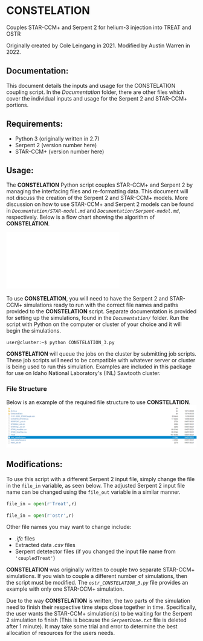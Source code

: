 # CONSTELATION
Couples STAR-CCM+ and Serpent 2 for helium-3 injection into TREAT and OSTR


Originally created by Cole Leingang in 2021. Modified by Austin Warren in 2022.

## Documentation:
This document details the inputs and usage for the CONSTELATION coupling script. In the *Documentation* folder, there are other files which cover the individual inputs and usage for the Serpent 2 and STAR-CCM+ portions.

## Requirements:
- Python 3 (originally written in 2.7)
- Serpent 2 (version number here)
- STAR-CCM+ (version number here)

## Usage:
The **CONSTELATION** Python script couples STAR-CCM+ and Serpent 2 by managing the interfacing files and re-formatting data. This document will not discuss the creation of the Serpent 2 and STAR-CCM+ models. More discussion on how to use STAR-CCM+ and Serpent 2 models can be found in *`Documentation/STAR-model.md`* and *`Documentation/Serpent-model.md`*, respectively. Below is a flow chart showing the algorithm of **CONSTELATION**.

![**CONSTELATION** Algorithm](Documentation/pics/constelation-algorithm.pdf)

To use **CONSTELATION**, you will need to have the Serpent 2 and STAR-CCM+ simulations ready to run with the correct file names and paths provided to the **CONSTELATION** script. Separate documentation is provided for setting up the simulations, found in the *`Documentation/`* folder. Run the script with Python on the computer or cluster of your choice and it will begin the simulations. 
```console
user@cluster:~$ python CONSTELATION_3.py
```
**CONSTELATION** will queue the jobs on the cluster by submitting job scripts. These job scripts will need to be compatible with whatever server or cluster is being used to run this simulation. Examples are included in this package for use on Idaho National Laboratory's (INL) Sawtooth cluster.


### File Structure
Below is an example of the required file structure to use **CONSTELATION**.
![Example File Structure](Documentation/pics/serpent2-files.png)


## Modifications:
To use this script with a different Serpent 2 input file, simply change the file in the `file_in` variable, as seen below. The adjusted Serpent 2 input file name can be changed using the `file_out` variable in a similar manner.
```python
file_in = open(r'Treat',r)
```
```python
file_in = open(r'ostr',r)
```
Other file names you may want to change include:
- *.ifc* files
- Extracted data *.csv* files
- Serpent detetector files (if you changed the input file name from `'coupledTreat'`)

**CONSTELATION** was originally written to couple two separate STAR-CCM+ simulations. If you wish to couple a different number of simulations, then the script must be modified. The *`ostr_CONSTELATION_3.py`* file provides an example with only one STAR-CCM+ simulation.

Due to the way **CONSTELATION** is written, the two parts of the simulation need to finish their respective time steps close together in time. Specifically, the user wants the STAR-CCM+ simulation(s) to be waiting for the Serpent 2 simulation to finish (This is because the *`SerpentDone.txt`* file is deleted after 1 minute). It may take some trial and error to determine the best allocation of resources for the users needs.